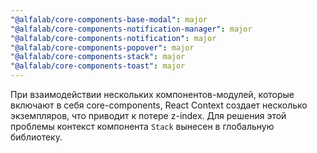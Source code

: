 ```yaml
---
"@alfalab/core-components-base-modal": major
"@alfalab/core-components-notification-manager": major
"@alfalab/core-components-notification": major
"@alfalab/core-components-popover": major
"@alfalab/core-components-stack": major
"@alfalab/core-components-toast": major
---
```


При взаимодействии нескольких компонентов-модулей, которые включают в себя core-components, React Context создает несколько экземпляров, что приводит к потере z-index. Для решения этой проблемы контекст компонента `Stack` вынесен в глобальную библиотеку.
